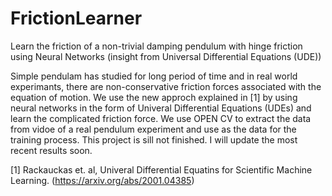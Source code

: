 # FrictionLearner
Learn the friction of a non-trivial damping pendulum with hinge friction using Neural Networks (insight from Universal Differential Equations (UDE))

Simple pendulam has studied for long period of time and in real world experimants, there are non-conservative friction forces associated with the equation of motion. We use the new approch explained in [1] by using neural networks in the form of Univeral Differential Equations (UDEs) and learn the complicated friction force. We use OPEN CV to extract the data from vidoe of a real pendulum experiment and use as the data for the training process. This project is sill not finished. I will update the most recent results soon. 

[1] Rackauckas et. al, Univeral Differential Equatins for Scientific Machine Learning. (https://arxiv.org/abs/2001.04385)
